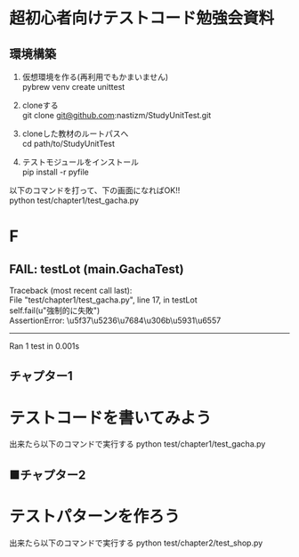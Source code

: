 超初心者向けテストコード勉強会資料
======================


環境構築
------
1. 仮想環境を作る(再利用でもかまいません)  
	pybrew venv create unittest  

2. cloneする  
	git clone git@github.com:nastizm/StudyUnitTest.git

3. cloneした教材のルートパスへ  
	cd path/to/StudyUnitTest

4. テストモジュールをインストール  
	pip install -r pyfile

以下のコマンドを打って、下の画面になればOK!!  
	python test/chapter1/test_gacha.py

F  
======================================================================  
FAIL: testLot (__main__.GachaTest)  
----------------------------------------------------------------------  
Traceback (most recent call last):  
  File "test/chapter1/test_gacha.py", line 17, in testLot  
    self.fail(u"強制的に失敗")  
AssertionError: \u5f37\u5236\u7684\u306b\u5931\u6557  
  
----------------------------------------------------------------------  
Ran 1 test in 0.001s  
  


チャプター1
------
# テストコードを書いてみよう  

出来たら以下のコマンドで実行する
	python test/chapter1/test_gacha.py


■チャプター2
------
# テストパターンを作ろう  

出来たら以下のコマンドで実行する
	python test/chapter2/test_shop.py

